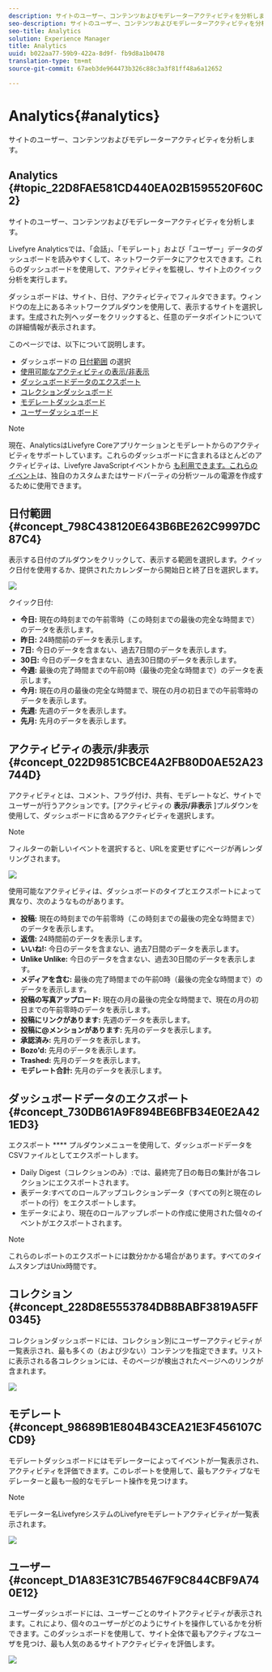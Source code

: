 ```yaml
---
description: サイトのユーザー、コンテンツおよびモデレーターアクティビティを分析します。
seo-description: サイトのユーザー、コンテンツおよびモデレーターアクティビティを分析します。
seo-title: Analytics
solution: Experience Manager
title: Analytics
uuid: b022aa77-59b9-422a-8d9f- fb9d8a1b0478
translation-type: tm+mt
source-git-commit: 67aeb3de964473b326c88c3a3f81ff48a6a12652

---
```



# Analytics{#analytics}

サイトのユーザー、コンテンツおよびモデレーターアクティビティを分析します。

## Analytics {#topic_22D8FAE581CD440EA02B1595520F60C2}

サイトのユーザー、コンテンツおよびモデレーターアクティビティを分析します。

Livefyre Analyticsでは、「会話」、「モデレート」および「ユーザー」データのダッシュボードを読みやすくして、ネットワークデータにアクセスできます。これらのダッシュボードを使用して、アクティビティを監視し、サイト上のクイック分析を実行します。

ダッシュボードは、サイト、日付、アクティビティでフィルタできます。ウィンドウの左上にあるネットワークプルダウンを使用して、表示するサイトを選択します。生成された列ヘッダーをクリックすると、任意のデータポイントについての詳細情報が表示されます。

このページでは、以下について説明します。

* ダッシュボードの [日付範囲](https://answers.livefyre.com/livefyre-studio-version-1/studio/analytics/#DateRange) の選択
* [使用可能なアクティビティの表示/非表示](https://answers.livefyre.com/livefyre-studio-version-1/studio/analytics/#ShowHideActivities)
* [ダッシュボードデータのエクスポート](https://answers.livefyre.com/livefyre-studio-version-1/studio/analytics/#ExportDashboardData)
* [コレクションダッシュボード](https://answers.livefyre.com/livefyre-studio-version-1/studio/analytics/#CollectionsDashboard)
* [モデレートダッシュボード](https://answers.livefyre.com/livefyre-studio-version-1/studio/analytics/#ModerationDashboard)
* [ユーザーダッシュボード](https://answers.livefyre.com/livefyre-studio-version-1/studio/analytics/#UsersDashboard)

>[!NOTE]
>
>現在、AnalyticsはLivefyre Coreアプリケーションとモデレートからのアクティビティをサポートしています。これらのダッシュボードに含まれるほとんどのアクティビティは、Livefyre JavaScriptイベントから [も利用できます。これらのイベント](https://answers.livefyre.com/developers/reference/app-customizations/javascript-events/)は、独自のカスタムまたはサードパーティの分析ツールの電源を作成するために使用できます。

## 日付範囲 {#concept_798C438120E643B6BE262C9997DC87C4}

表示する日付のプルダウンをクリックして、表示する範囲を選択します。クイック日付を使用するか、提供されたカレンダーから開始日と終了日を選択します。

![](assets/analytics-date-range.png)

クイック日付:

* **今日:** 現在の時刻までの午前零時（この時刻までの最後の完全な時間まで）のデータを表示します。
* **昨日:** 24時間前のデータを表示します。
* **7日:** 今日のデータを含まない、過去7日間のデータを表示します。
* **30日:** 今日のデータを含まない、過去30日間のデータを表示します。
* **今週:** 最後の完了時間までの午前0時（最後の完全な時間まで）のデータを表示します。
* **今月:** 現在の月の最後の完全な時間まで、現在の月の初日までの午前零時のデータを表示します。
* **先週:** 先週のデータを表示します。
* **先月:** 先月のデータを表示します。

## アクティビティの表示/非表示 {#concept_022D9851CBCE4A2FB80D0AE52A23744D}

アクティビティとは、コメント、フラグ付け、共有、モデレートなど、サイトでユーザーが行うアクションです。[アクティビティの **表示/非表示** ]プルダウンを使用して、ダッシュボードに含めるアクティビティを選択します。

>[!NOTE]
>
>フィルターの新しいイベントを選択すると、URLを変更せずにページが再レンダリングされます。

![](assets/analytics-show-hide-activities.png)

使用可能なアクティビティは、ダッシュボードのタイプとエクスポートによって異なり、次のようなものがあります。

* **投稿:** 現在の時刻までの午前零時（この時刻までの最後の完全な時間まで）のデータを表示します。
* **返信:** 24時間前のデータを表示します。
* **いいね!:** 今日のデータを含まない、過去7日間のデータを表示します。
* **Unlike Unlike:** 今日のデータを含まない、過去30日間のデータを表示します。
* **メディアを含む:** 最後の完了時間までの午前0時（最後の完全な時間まで）のデータを表示します。
* **投稿の写真アップロード:** 現在の月の最後の完全な時間まで、現在の月の初日までの午前零時のデータを表示します。
* **投稿にリンクがあります:** 先週のデータを表示します。
* **投稿に@メンションがあります:** 先月のデータを表示します。
* **承認済み:** 先月のデータを表示します。
* **Bozo'd:** 先月のデータを表示します。
* **Trashed:** 先月のデータを表示します。
* **モデレート合計:** 先月のデータを表示します。

## ダッシュボードデータのエクスポート {#concept_730DB61A9F894BE6BFB34E0E2A421ED3}

エクスポート **** プルダウンメニューを使用して、ダッシュボードデータをCSVファイルとしてエクスポートします。

* Daily Digest（コレクションのみ）:では、最終完了日の毎日の集計が各コレクションにエクスポートされます。
* 表データ:すべてのロールアップコレクションデータ（すべての列と現在のレポートの行）をエクスポートします。
* 生データ:により、現在のロールアップレポートの作成に使用された個々のイベントがエクスポートされます。

>[!NOTE]
>
>これらのレポートのエクスポートには数分かかる場合があります。すべてのタイムスタンプはUnix時間です。

## コレクション {#concept_228D8E5553784DB8BABF3819A5FF0345}

コレクションダッシュボードには、コレクション別にユーザーアクティビティが一覧表示され、最も多くの（および少ない）コンテンツを指定できます。リストに表示される各コレクションには、そのページが検出されたページへのリンクが含まれます。

![](assets/analytics-collections.png)

## モデレート {#concept_98689B1E804B43CEA21E3F456107CCD9}

モデレートダッシュボードにはモデレーターによってイベントが一覧表示され、アクティビティを評価できます。このレポートを使用して、最もアクティブなモデレーターと最も一般的なモデレート操作を見つけます。

>[!NOTE]
>
>モデレーター名LivefyreシステムのLivefyreモデレートアクティビティが一覧表示されます。

![](assets/analytics-moderation.png)

## ユーザー {#concept_D1A83E31C7B5467F9C844CBF9A740E12}

ユーザーダッシュボードには、ユーザーごとのサイトアクティビティが表示されます。これにより、個々のユーザーがどのようにサイトを操作しているかを分析できます。このダッシュボードを使用して、サイト全体で最もアクティブなユーザを見つけ、最も人気のあるサイトアクティビティを評価します。

![](assets/analytics-users.png)

